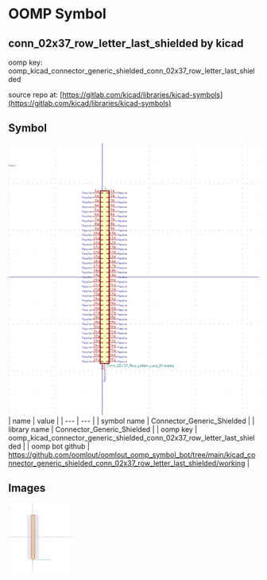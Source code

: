 # OOMP Symbol  
## conn_02x37_row_letter_last_shielded  by kicad  
  
oomp key: oomp_kicad_connector_generic_shielded_conn_02x37_row_letter_last_shielded  
  
source repo at: [https://gitlab.com/kicad/libraries/kicad-symbols](https://gitlab.com/kicad/libraries/kicad-symbols)  
## Symbol  
  
[![working.png](working_600.png)](working.png)  
| name | value | 
| --- | --- | 
| symbol name | Connector_Generic_Shielded | 
| library name | Connector_Generic_Shielded | 
| oomp key | oomp_kicad_connector_generic_shielded_conn_02x37_row_letter_last_shielded | 
| oomp bot github | https://github.com/oomlout/oomlout_oomp_symbol_bot/tree/main/kicad_connector_generic_shielded_conn_02x37_row_letter_last_shielded/working | 
## Images  
  
[![working.png](working_140.png)](working.png)  
